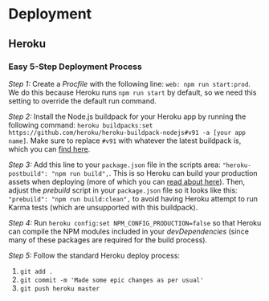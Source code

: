 # Deployment

## Heroku

### Easy 5-Step Deployment Process

_Step 1:_ Create a _Procfile_ with the following line: `web: npm run start:prod`. We do this because Heroku runs `npm run start` by default, so we need this setting to override the default run command.

_Step 2:_ Install the Node.js buildpack for your Heroku app by running the following command: `heroku buildpacks:set https://github.com/heroku/heroku-buildpack-nodejs#v91 -a [your app name]`. Make sure to replace `#v91` with whatever the latest buildpack is, which you can [find here](https://github.com/heroku/heroku-buildpack-nodejs/releases).

_Step 3:_ Add this line to your `package.json` file in the scripts area: `"heroku-postbuild": "npm run build",`. This is so Heroku can build your production assets when deploying (more of which you can [read about here](https://devcenter.heroku.com/articles/nodejs-support#heroku-specific-build-steps)). Then, adjust the _prebuild_ script in your `package.json` file so it looks like this: `"prebuild": "npm run build:clean",` to avoid having Heroku attempt to run Karma tests (which are unsupported with this buildpack).

_Step 4:_ Run `heroku config:set NPM_CONFIG_PRODUCTION=false` so that Heroku can compile the NPM modules included in your _devDependencies_ (since many of these packages are required for the build process).

_Step 5:_ Follow the standard Heroku deploy process:

1. `git add .`
2. `git commit -m 'Made some epic changes as per usual'`
3. `git push heroku master`
